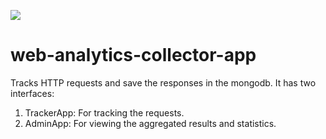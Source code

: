 ![](https://img.shields.io/github/license/majidhameed/web-analytics-collector-app?style=plastic)

# web-analytics-collector-app
Tracks HTTP requests and save the responses in the mongodb. It has two interfaces:
1. TrackerApp: For tracking the requests.
2. AdminApp: For viewing the aggregated results and statistics.
